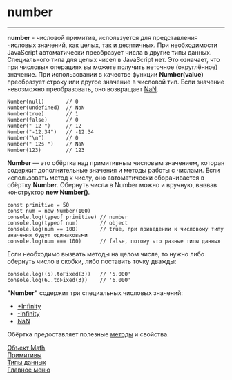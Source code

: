 # number
____
__number__ - числовой примитив, используется для представления числовых значений, как целых, так и десятичных. При необходимости JavaScript автоматически преобразует числа в другие типы данных. Cпециального типа для целых чисел в JavaScript нет. Это означает, что при числовых операциях вы можете получить неточное (округлённое) значение. При использовании в качестве функции __Number(value)__ преобразует строку или другое значение в числовой тип. Если значение невозможно преобразовать, оно возвращает [NaN](NaN.md).
```
Number(null)       // 0
Number(undefined)  // NaN
Number(true)       // 1
Number(false)      // 0
Number(" 12 ")     // 12
Number("-12.34")   // -12.34
Number("\n")       // 0
Number(" 12s ")    // NaN
Number(123)        // 123
```
__Number__ — это обёртка над примитивным числовым значением, которая содержит дополнительные значения и методы работы с числами. Если использовать метод к числу, оно автоматически оборачивается в обёртку __Number__. Обернуть числа в Number можно и вручную, вызвав конструктор __new Number()__.
```
const primitive = 50
const num = new Number(100)
console.log(typeof primitive) // number
console.log(typeof num)       // object
console.log(num == 100)       // true, при приведении к числовому типу значения будут одинаковыми
console.log(num === 100)      // false, потому что разные типы данных
```
Если необходимо вызвать методы на целом числе, то нужно либо обернуть число в скобки, либо поставить точку дважды:
```
console.log((5).toFixed(3))   // '5.000'
console.log(6..toFixed(3))    // '6.000'
```
__"Number"__ содержит три специальных числовых значений:
* [+Infinity](infinity.md)
* [-Infinity](infinity.md)
* [NaN](NaN.md)

Обёртка предоставляет полезные [методы](methods.md) и свойства.

[Объект Math](math.md)<br>
[Примитивы](../primitive.md)<br>
[Типы данных](../data-types.md)<br>
[Главное меню](/../abstract/README.md)<br>